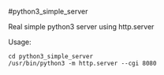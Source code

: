 #python3_simple_server

Real simple python3 server using http.server


Usage:
```
cd python3_simple_server
/usr/bin/python3 -m http.server --cgi 8080
```
